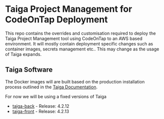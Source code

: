# Taiga Project Management for CodeOnTap Deployment

This repo contains the overrides and customisation required to deploy the Taiga Project Management tool using CodeOnTap to an AWS based environment. It will mostly contain deployment specific changes such as container images, secrets management etc.. This may change as the usage of Taiga expands.

## Taiga Software

The Docker images will are built based on the production installation process outlined in the [Taiga Documentation](https://taigaio.github.io/taiga-doc/dist/setup-production.html#_introduction).

For now we will be using a fixed versions of Taiga

- [taiga-back](https://github.com/taigaio/taiga-back) - Release: 4.2.12
- [taiga-front](https://github.com/taigaio/taiga-front) - Release: 4.2.13
